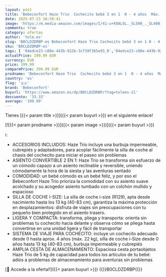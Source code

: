 ```yaml
---
layout: post
title: 'Bebeconfort Haze Trio  Cochecito bebé 3 en 1  0 - 4 años  Máx. 22 kg  Asiento 2 en 1  Reversible y ligero  Silla de paseo  Silla de coche bebé i-Size  Plegado compacto  Cesta espaciosa  Tinted Stone'
date: 2025-07-23 18:59:41
image: 'https://m.media-amazon.com/images/I/41-u+XOAL5L._SL500_._SL400_.jpg'
comments: true
category: ofertas
author: 'tole.es'
slug: 'B0CLDZDRBP-es Bebeconfort Haze Trio Cochecito bebé 3 en 1 0 - 4 años...'
sku: 'B0CLDZDRBP-es'
tags: [ '04edce23-c00e-443b-922b-3cf39f365e93_0','04edce23-c00e-443b-922b-3cf39f365e93_1101','04edce23-c00e-443b-922b-3cf39f365e93_1601','Arborist Merchandising Root','Bebé','Carritos de viaje','Carritos y sillas de paseo','Carritos, sillas de paseo y accesorios','Self Service','Sillas de coche, cochecitos y accesorios','Special Features Stores','Todas las sillas de coche','bebeconfort','bebé','coche','de','silla','🇪🇸', ]
actualPrice: 199.99 EUR
currency: EUR
price: 199.99
comparePrice: 299.99 EUR
prodname: 'Bebeconfort Haze Trio  Cochecito bebé 3 en 1  0 - 4 años  Máx. 22 kg  Asiento 2 en 1  Reversible y ligero  Silla de paseo  Silla de coche bebé i-Size  Plegado compacto  Cesta espaciosa  Tinted Stone'
country: 'es'
flag: '🇪🇸'
brand: 'Bebeconfort'
buyurl: 'https://www.amazon.es/dp/B0CLDZDRBP/?tag=tolees-21'
descuento: '33.33'
average: '199.99'
---
```


Tienes [{{< param title >}}]({{< param buyurl >}}) en el siguiente enlace!

[![{{< param prodname >}}]({{< param image >}})]({{< param buyurl >}})

ℹ️:

- ACCESORIOS INCLUIDOS: Haze Trio incluye una burbuja impermeable, cubrepiés y adaptadores, para acoplar fácilmente la silla de coche al chasis del cochecito para iniciar el paseo sin problemas
- ASIENTO CONVERTIBLE 2 EN 1: Haze Trio se transforma sin esfuerzo de un cómodo capazo a un asiento reclinable y reversible, uniendo cómodamente la hora de la siesta y las aventuras sentado
- COMODIDAD: un bebé cómodo es un bebé feliz, y por eso el Bebeconfort Haze Trio prioriza la comodidad con su asiento suave acolchado y su acogedor asiento tumbado con un colchón mullido y espacioso
- SILLA DE COCHE I-SIZE: La silla de coche i-size (R129), apta desde nacimiento hasta los 13 kg (40-83 cm), garantiza la máxima protección en desplazamientos: disfruta de viajes sin preocupaciones con tu pequeño bien protegido en el asiento trasero.
- LIGERA Y COMPACTA: transforma, pliega y transporta: orienta sin problemas tu cochecito hacia delante y observa cómo se pliega hasta convertirse en una unidad ligera y fácil de transportar
- SISTEMA DE VIAJE PARA COCHECITO: incluye un cochecito adecuado desde 0 hasta aprox. 4 años (máx. 22 kg), silla de coche i-Size desde 0 años hasta 13 kg (40-83 cm), burbuja impermeable y cubrepiés
- AMPLIA CESTA DE ALMACENAMIENTO: Espaciosa cesta portaobjetos Haze Trio de 5 kg de capacidad para todos los artículos de tu bebé: adiós a problemas de almacenamiento para aventuras sin problemas

[🛒 Accede a la oferta!!]({{< param buyurl >}})
{{<world>}}B0CLDZDRBP{{</world>}}
